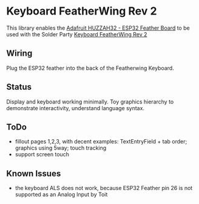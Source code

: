 # Keyboard FeatherWing Rev 2

This library enables the [Adafruit HUZZAH32 - ESP32 Feather Board](https://www.adafruit.com/product/3405) to be used with the Solder Party [Keyboard FeatherWing Rev 2](https://www.solder.party/docs/keyboard-featherwing/rev2/)

## Wiring 

Plug the ESP32 feather into the back of the Featherwing Keyboard.

## Status

Display and keyboard working minimally.
Toy graphics hierarchy to demonstrate interactivity, understand language syntax.

## ToDo
 - fillout pages 1,2,3, with decent examples: TextEntryField + tab order; graphics using 5way; touch tracking
 - support screen touch

## Known Issues
 - the keyboard ALS does not work, because ESP32 Feather pin 26 is not supported as an Analog Input by Toit

